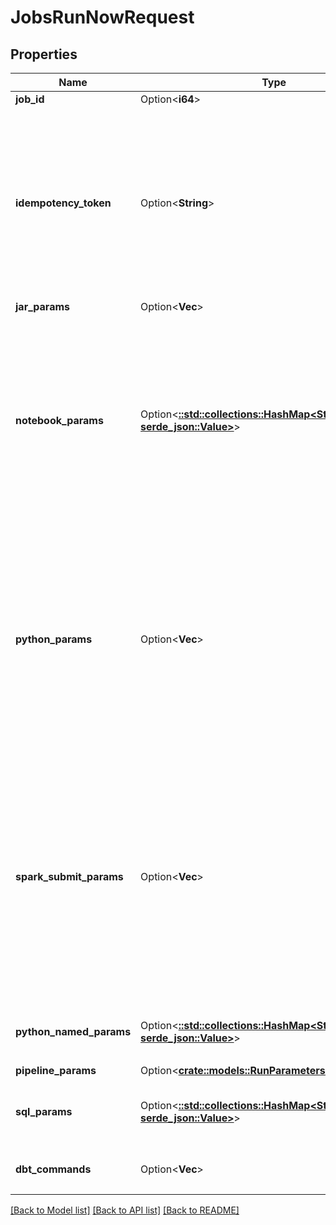 # JobsRunNowRequest

## Properties

Name | Type | Description | Notes
------------ | ------------- | ------------- | -------------
**job_id** | Option<**i64**> | The ID of the job to be executed | [optional]
**idempotency_token** | Option<**String**> | An optional token to guarantee the idempotency of job run requests. If a run with the provided token already exists, the request does not create a new run but returns the ID of the existing run instead. If a run with the provided token is deleted, an error is returned.  If you specify the idempotency token, upon failure you can retry until the request succeeds. Databricks guarantees that exactly one run is launched with that idempotency token.  This token must have at most 64 characters.  For more information, see [How to ensure idempotency for jobs](https://kb.databricks.com/jobs/jobs-idempotency.html). | [optional]
**jar_params** | Option<**Vec<String>**> |  | [optional]
**notebook_params** | Option<[**::std::collections::HashMap<String, serde_json::Value>**](serde_json::Value.md)> | A map from keys to values for jobs with notebook task, for example `\"notebook_params\": {\"name\": \"john doe\", \"age\": \"35\"}`. The map is passed to the notebook and is accessible through the [dbutils.widgets.get](https://docs.databricks.com/dev-tools/databricks-utils.html#dbutils-widgets) function.  If not specified upon `run-now`, the triggered run uses the job’s base parameters.  notebook_params cannot be specified in conjunction with jar_params.  Use [Task parameter variables](https://docs.databricks.com/jobs.html#parameter-variables) to set parameters containing information about job runs.  The JSON representation of this field (for example `{\"notebook_params\":{\"name\":\"john doe\",\"age\":\"35\"}}`) cannot exceed 10,000 bytes. | [optional]
**python_params** | Option<**Vec<String>**> | A list of parameters for jobs with Python tasks, for example `\"python_params\": [\"john doe\", \"35\"]`. The parameters are passed to Python file as command-line parameters. If specified upon `run-now`, it would overwrite the parameters specified in job setting. The JSON representation of this field (for example `{\"python_params\":[\"john doe\",\"35\"]}`) cannot exceed 10,000 bytes.  Use [Task parameter variables](https://docs.databricks.com/jobs.html#parameter-variables) to set parameters containing information about job runs.  Important  These parameters accept only Latin characters (ASCII character set). Using non-ASCII characters returns an error. Examples of invalid, non-ASCII characters are Chinese, Japanese kanjis, and emojis. | [optional]
**spark_submit_params** | Option<**Vec<String>**> | A list of parameters for jobs with spark submit task, for example `\"spark_submit_params\": [\"--class\", \"org.apache.spark.examples.SparkPi\"]`. The parameters are passed to spark-submit script as command-line parameters. If specified upon `run-now`, it would overwrite the parameters specified in job setting. The JSON representation of this field (for example `{\"python_params\":[\"john doe\",\"35\"]}`) cannot exceed 10,000 bytes.  Use [Task parameter variables](https://docs.databricks.com/jobs.html#parameter-variables) to set parameters containing information about job runs.  Important  These parameters accept only Latin characters (ASCII character set). Using non-ASCII characters returns an error. Examples of invalid, non-ASCII characters are Chinese, Japanese kanjis, and emojis. | [optional]
**python_named_params** | Option<[**::std::collections::HashMap<String, serde_json::Value>**](serde_json::Value.md)> | A map from keys to values for jobs with Python wheel task, for example `\"python_named_params\": {\"name\": \"task\", \"data\": \"dbfs:/path/to/data.json\"}`. | [optional]
**pipeline_params** | Option<[**crate::models::RunParametersPipelineParams**](RunParameters_pipeline_params.md)> |  | [optional]
**sql_params** | Option<[**::std::collections::HashMap<String, serde_json::Value>**](serde_json::Value.md)> | A map from keys to values for SQL tasks, for example `\"sql_params\": {\"name\": \"john doe\", \"age\": \"35\"}`. The SQL alert task does not support custom parameters. | [optional]
**dbt_commands** | Option<**Vec<String>**> | An array of commands to execute for jobs with the dbt task, for example `\"dbt_commands\": [\"dbt deps\", \"dbt seed\", \"dbt run\"]` | [optional]

[[Back to Model list]](../README.md#documentation-for-models) [[Back to API list]](../README.md#documentation-for-api-endpoints) [[Back to README]](../README.md)


